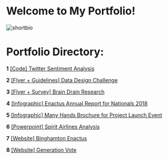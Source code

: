 # Welcome to My Portfolio! 

![shortbio](https://github.com/vwu15/images/blob/master/shortbio.png)

# Portfolio Directory:

**1**   [[Code] Twitter Sentiment Analysis](https://github.com/vwu15/cdfportfolio/blob/master/%5BCode%5D%20Twitter%20Sentiment%20Analysis)

**2**   [[Flyer + Guidelines] Data Design Challenge](https://github.com/vwu15/cdfportfolio/blob/master/%5BFlyer%20%2B%20Guidelines%5D%20Data%20Design%20Challenge.pdf)

**3**   [[Flyer + Survey] Brain Drain Research](https://github.com/vwu15/cdfportfolio/blob/master/%5BFlyer%20%2B%20Survey%5D%20Brain%20Drain%20Research.pdf)

**4**   [[Infographic] Enactus Annual Report for Nationals 2018](https://github.com/vwu15/cdfportfolio/blob/master/%5BInfographic%5D%20Enactus%20Annual%20Report%20for%20Nationals%202018.pdf)

**5**   [[Infographic] Many Hands Brochure for Project Launch Event](https://github.com/vwu15/cdfportfolio/blob/master/%5BInfographic%5D%20Many%20Hands%20Brochure%20for%20Project%20Launch%20Event.pdf)

**6**   [[Powerpoint] Spirit Airlines Analysis](https://github.com/vwu15/cdfportfolio/blob/master/%5BPowerpoint%5D%20Spirit%20Airlines%20Analysis.pdf)

**7**   [[Website] Binghamton Enactus](http://www.binghamtonenactus.com/)

**8**   [[Website] Generation Vote](https://www.genvote.org/)
